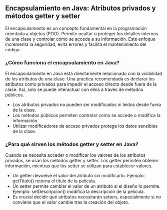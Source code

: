 <h2 align="left"> Encapsulamiento en Java: Atributos privados y métodos getter y setter </h2>

<p>
El encapsulamiento es un concepto fundamental en la programación orientada a objetos (POO). Permite ocultar o proteger los detalles internos de una clase y controlar cómo se accede a su información. Este enfoque incrementa la seguridad, evita errores y facilita el mantenimiento del código.
</p>

<h3 align="left"> ¿Cómo funciona el encapsulamiento en Java? </h3>

<p align="left"> El encapsulamiento en Java está directamente relacionado con la visibilidad de los atributos de una clase. Una práctica recomendada es declarar los atributos como privados para impedir el acceso directo desde fuera de la clase. Así, solo se puede interactuar con ellos a través de métodos públicos.

* Los atributos privados no pueden ser modificados ni leídos desde fuera de la clase.
* Los métodos públicos permiten controlar cómo se accede o modifica la información.
* Utilizar modificadores de acceso privados protege los datos sensibles de la clase.

 </p>

 <h3 align="left"> ¿Para qué sirven los métodos getter y setter en Java? </h3>

<p align="left"> Cuando se necesita acceder o modificar los valores de los atributos privados, se usan los métodos getter y setter. Los getter permiten obtener información, mientras que los setter se utilizan para establecer valores.

* Un getter devuelve el valor del atributo sin modificarlo. Ejemplo: getTitulo() retorna el título de la película.
* Un setter permite cambiar el valor de un atributo si el diseño lo permite. Ejemplo: setDescripcion() modifica la descripción de la película.
* Es crucial decidir qué atributos necesitarán setters, especialmente si no conviene que el valor cambie tras la creación del objeto.

 </p>
